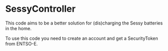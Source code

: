 # SessyController

This code aims to be a better solution for (dis)charging the Sessy batteries in the home.

To use this code you need to create an account and get a SecurityToken from ENTSO-E.